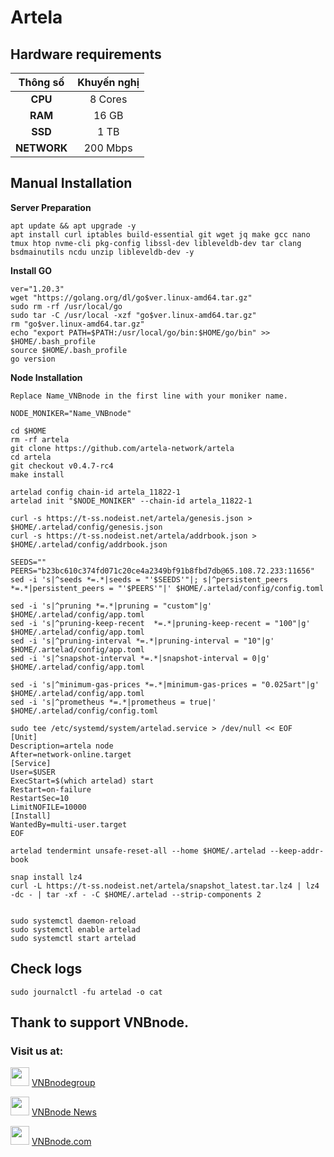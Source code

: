 # Artela
## Hardware requirements

|   Thông số  |        Khuyến nghị        |
| :---------: | :-----------------------: |
|   **CPU**   |          8 Cores          |
|   **RAM**   |          16 GB            |
|   **SSD**   |          1 TB             |
| **NETWORK** |          200 Mbps         |

## Manual Installation
**Server Preparation**
```
apt update && apt upgrade -y
apt install curl iptables build-essential git wget jq make gcc nano tmux htop nvme-cli pkg-config libssl-dev libleveldb-dev tar clang bsdmainutils ncdu unzip libleveldb-dev -y
```
**Install GO**
```
ver="1.20.3"
wget "https://golang.org/dl/go$ver.linux-amd64.tar.gz"
sudo rm -rf /usr/local/go
sudo tar -C /usr/local -xzf "go$ver.linux-amd64.tar.gz"
rm "go$ver.linux-amd64.tar.gz"
echo "export PATH=$PATH:/usr/local/go/bin:$HOME/go/bin" >> $HOME/.bash_profile
source $HOME/.bash_profile
go version
```
**Node Installation**

`Replace Name_VNBnode in the first line with your moniker name.`
```
NODE_MONIKER="Name_VNBnode"
```
```
cd $HOME
rm -rf artela
git clone https://github.com/artela-network/artela
cd artela
git checkout v0.4.7-rc4
make install

artelad config chain-id artela_11822-1
artelad init "$NODE_MONIKER" --chain-id artela_11822-1

curl -s https://t-ss.nodeist.net/artela/genesis.json > $HOME/.artelad/config/genesis.json
curl -s https://t-ss.nodeist.net/artela/addrbook.json > $HOME/.artelad/config/addrbook.json

SEEDS=""
PEERS="b23bc610c374fd071c20ce4a2349bf91b8fbd7db@65.108.72.233:11656"
sed -i 's|^seeds *=.*|seeds = "'$SEEDS'"|; s|^persistent_peers *=.*|persistent_peers = "'$PEERS'"|' $HOME/.artelad/config/config.toml

sed -i 's|^pruning *=.*|pruning = "custom"|g' $HOME/.artelad/config/app.toml
sed -i 's|^pruning-keep-recent  *=.*|pruning-keep-recent = "100"|g' $HOME/.artelad/config/app.toml
sed -i 's|^pruning-interval *=.*|pruning-interval = "10"|g' $HOME/.artelad/config/app.toml
sed -i 's|^snapshot-interval *=.*|snapshot-interval = 0|g' $HOME/.artelad/config/app.toml

sed -i 's|^minimum-gas-prices *=.*|minimum-gas-prices = "0.025art"|g' $HOME/.artelad/config/app.toml
sed -i 's|^prometheus *=.*|prometheus = true|' $HOME/.artelad/config/config.toml

sudo tee /etc/systemd/system/artelad.service > /dev/null << EOF
[Unit]
Description=artela node
After=network-online.target
[Service]
User=$USER
ExecStart=$(which artelad) start
Restart=on-failure
RestartSec=10
LimitNOFILE=10000
[Install]
WantedBy=multi-user.target
EOF

artelad tendermint unsafe-reset-all --home $HOME/.artelad --keep-addr-book

snap install lz4
curl -L https://t-ss.nodeist.net/artela/snapshot_latest.tar.lz4 | lz4 -dc - | tar -xf - -C $HOME/.artelad --strip-components 2


sudo systemctl daemon-reload
sudo systemctl enable artelad
sudo systemctl start artelad
```
## Check logs
```
sudo journalctl -fu artelad -o cat
```

## Thank to support VNBnode.
### Visit us at:

<img src="https://user-images.githubusercontent.com/50621007/183283867-56b4d69f-bc6e-4939-b00a-72aa019d1aea.png" width="30"/> <a href="https://t.me/VNBnodegroup" target="_blank">VNBnodegroup</a>

<img src="https://user-images.githubusercontent.com/50621007/183283867-56b4d69f-bc6e-4939-b00a-72aa019d1aea.png" width="30"/> <a href="https://t.me/Vnbnode" target="_blank">VNBnode News</a>

<img src="https://github.com/vnbnode/binaries/blob/main/Logo/VNBnode.jpg" width="30"/> <a href="https://VNBnode.com" target="_blank">VNBnode.com</a>
